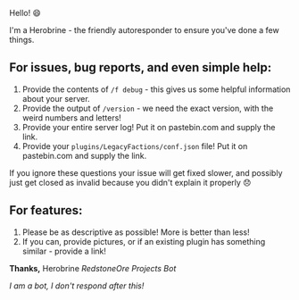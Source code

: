 Hello! 😄  

I'm a Herobrine - the friendly autoresponder to ensure you've done a few things.

## For issues, bug reports, and **even simple help**:

1) Provide the contents of `/f debug` - this gives us some helpful information about your server.
2) Provide the output of `/version` - we need the exact version, with the weird numbers and letters!
3) Provide your entire server log! Put it on pastebin.com and supply the link.
4) Provide your `plugins/LegacyFactions/conf.json` file! Put it on pastebin.com and supply the link.

If you ignore these questions your issue will get fixed slower, and possibly just get closed as invalid because you didn't explain it properly 😞

## For features:

1) Please be as descriptive as possible! More is better than less!
2) If you can, provide pictures, or if an existing plugin has something similar - provide a link!


**Thanks,**
Herobrine
*RedstoneOre Projects Bot*


*I am a bot, I don't respond after this!*
